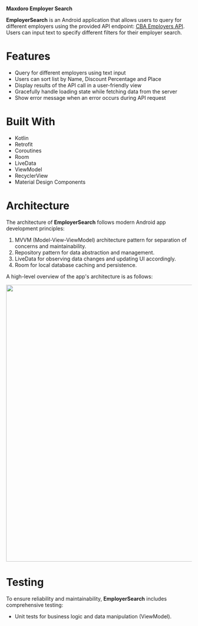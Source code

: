 
**Maxdoro Employer Search**

**EmployerSearch** is an Android application that allows users to query for different employers using the provided API endpoint: [CBA Employers API](https://cba.kooijmans.nl/CBAEmployerservice.svc/rest/employers?filter=Achmea&maxRows=100). Users can input text to specify different filters for their employer search.

# Features
- Query for different employers using text input
- Users can sort list by Name, Discount Percentage and Place
- Display results of the API call in a user-friendly view
- Gracefully handle loading state while fetching data from the server
- Show error message when an error occurs during API request

# Built With 
- Kotlin
- Retrofit
- Coroutines
- Room
- LiveData
- ViewModel
- RecyclerView
- Material Design Components

# Architecture 
The architecture of **EmployerSearch** follows modern Android app development principles:
1. MVVM (Model-View-ViewModel) architecture pattern for separation of concerns and maintainability.
2. Repository pattern for data abstraction and management.
3. LiveData for observing data changes and updating UI accordingly.
4. Room for local database caching and persistence.

A high-level overview of the app's architecture is as follows:

<p align="center">
   <img src="https://i.imgur.com/Tn5LpwG.png" width="750">
</p>

# Testing 
To ensure reliability and maintainability, **EmployerSearch** includes comprehensive testing:
 - Unit tests for business logic and data manipulation (ViewModel).
